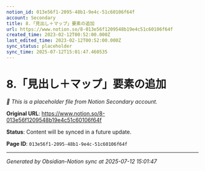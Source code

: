 ```yaml
---
notion_id: 013e56f1-2095-48b1-9e4c-51c60106f64f
account: Secondary
title: 8.「見出し＋マップ」要素の追加
url: https://www.notion.so/8-013e56f1209548b19e4c51c60106f64f
created_time: 2023-02-12T00:52:00.000Z
last_edited_time: 2023-02-12T00:52:00.000Z
sync_status: placeholder
sync_time: 2025-07-12T15:01:47.460535
---
```


# 8.「見出し＋マップ」要素の追加

*🔄 This is a placeholder file from Notion Secondary account.*

**Original URL**: https://www.notion.so/8-013e56f1209548b19e4c51c60106f64f

**Status**: Content will be synced in a future update.

**Page ID**: `013e56f1-2095-48b1-9e4c-51c60106f64f`

---

*Generated by Obsidian-Notion sync at 2025-07-12 15:01:47*

